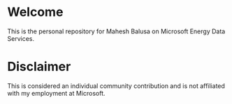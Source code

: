 # Welcome
This is the personal repository for Mahesh Balusa on Microsoft Energy Data Services.

# Disclaimer
This is considered an individual community contribution and is not affiliated with my employment at Microsoft.
